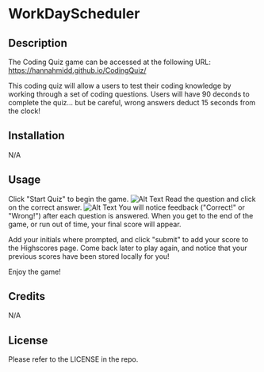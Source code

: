 # WorkDayScheduler

## Description

The Coding Quiz game can be accessed at the following URL: https://hannahmidd.github.io/CodingQuiz/

This coding quiz will allow a users to test their coding knowledge by working through a set of coding questions. Users will have 90 deconds to complete the quiz... but be careful, wrong answers deduct 15 seconds from the clock! 



## Installation

N/A

## Usage

Click "Start Quiz" to begin the game. 
![Alt Text](./assets/CodingQuizScreenshot.png)
Read the question and click on the correct answer. 
![Alt Text](./assets/questionSample.png)
You will notice feedback ("Correct!" or "Wrong!") after each question is answered. When you get to the end of the game, or run out of time, your final score will appear. 

Add your initials where prompted, and click "submit" to add your score to the Highscores page. Come back later to play again, and notice that your previous scores have been stored locally for you! 

Enjoy the game!




## Credits

N/A

## License

Please refer to the LICENSE in the repo.